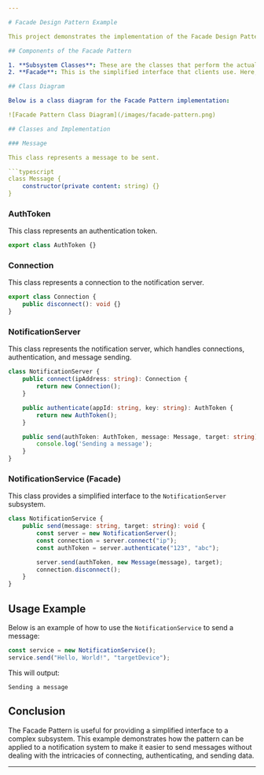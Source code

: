 ```yaml
---

# Facade Design Pattern Example

This project demonstrates the implementation of the Facade Design Pattern in TypeScript. The Facade Pattern provides a simplified interface to a complex subsystem.

## Components of the Facade Pattern

1. **Subsystem Classes**: These are the classes that perform the actual work. In this example, they are `NotificationServer`, `Connection`, `AuthToken`, and `Message`.
2. **Facade**: This is the simplified interface that clients use. Here, `NotificationService` acts as the Facade.

## Class Diagram

Below is a class diagram for the Facade Pattern implementation:

![Facade Pattern Class Diagram](/images/facade-pattern.png)

## Classes and Implementation

### Message

This class represents a message to be sent.

```typescript
class Message {
    constructor(private content: string) {}
}
```

### AuthToken

This class represents an authentication token.

```typescript
export class AuthToken {}
```

### Connection

This class represents a connection to the notification server.

```typescript
export class Connection {
    public disconnect(): void {}
}
```

### NotificationServer

This class represents the notification server, which handles connections, authentication, and message sending.

```typescript
class NotificationServer {
    public connect(ipAddress: string): Connection {
        return new Connection();
    }

    public authenticate(appId: string, key: string): AuthToken {
        return new AuthToken();
    }

    public send(authToken: AuthToken, message: Message, target: string): void {
        console.log('Sending a message');
    }
}
```

### NotificationService (Facade)

This class provides a simplified interface to the `NotificationServer` subsystem.

```typescript
class NotificationService {
    public send(message: string, target: string): void {
        const server = new NotificationServer();
        const connection = server.connect("ip");
        const authToken = server.authenticate("123", "abc");

        server.send(authToken, new Message(message), target);
        connection.disconnect();
    }
}
```

## Usage Example

Below is an example of how to use the `NotificationService` to send a message:

```typescript
const service = new NotificationService();
service.send("Hello, World!", "targetDevice");
```

This will output:

```
Sending a message
```


## Conclusion

The Facade Pattern is useful for providing a simplified interface to a complex subsystem. This example demonstrates how the pattern can be applied to a notification system to make it easier to send messages without dealing with the intricacies of connecting, authenticating, and sending data.

---
```

